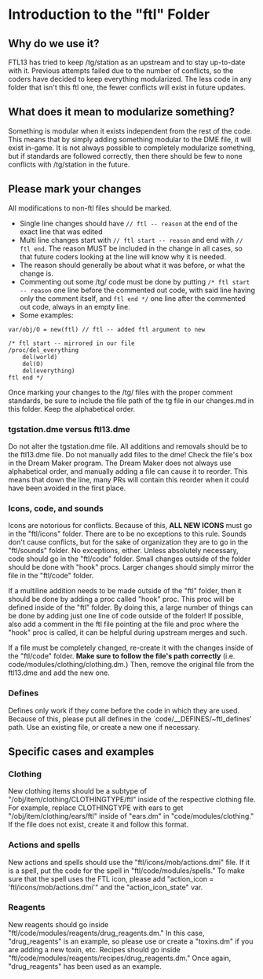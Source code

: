 # Introduction to the "ftl" Folder

## Why do we use it?

FTL13 has tried to keep /tg/station as an upstream and to stay up-to-date with it. Previous attempts failed due to the number of conflicts, so the coders have decided to keep everything modularized. The less code in any folder that isn't this ftl one, the fewer conflicts will exist in future updates.

## What does it mean to modularize something?

Something is modular when it exists independent from the rest of the code. This means that by simply adding something modular to the DME file, it will exist in-game. It is not always possible to completely modularize something, but if standards are followed correctly, then there should be few to none conflicts with /tg/station in the future.

## Please mark your changes

All modifications to non-ftl files should be marked.

- Single line changes should have `// ftl -- reason` at the end of the exact line that was edited
- Multi line changes start with `// ftl start -- reason` and end with `// ftl end`. The reason MUST be included in the change in all cases, so that future coders looking at the line will know why it is needed.
- The reason should generally be about what it was before, or what the change is.
- Commenting out some /tg/ code must be done by putting `/* ftl start -- reason` one line before the commented out code, with said line having only the comment itself, and `ftl end */` one line after the commented out code, always in an empty line.
- Some examples:
```
var/obj/O = new(ftl) // ftl -- added ftl argument to new
```
```
/* ftl start -- mirrored in our file
/proc/del_everything
	del(world)
	del(O)
	del(everything)
ftl end */
```

Once marking your changes to the /tg/ files with the proper comment standards, be sure to include the file path of the tg file in our changes.md in this folder. Keep the alphabetical order.


### tgstation.dme versus ftl13.dme

Do not alter the tgstation.dme file. All additions and removals should be to the ftl13.dme file. Do not manually add files to the dme! Check the file's box in the Dream Maker program. The Dream Maker does not always use alphabetical order, and manually adding a file can cause it to reorder. This means that down the line, many PRs will contain this reorder when it could have been avoided in the first place.

### Icons, code, and sounds

Icons are notorious for conflicts. Because of this, **ALL NEW ICONS** must go in the "ftl/icons" folder. There are to be no exceptions to this rule. Sounds don't cause conflicts, but for the sake of organization they are to go in the "ftl/sounds" folder. No exceptions, either. Unless absolutely necessary, code should go in the "ftl/code" folder. Small changes outside of the folder should be done with "hook" procs. Larger changes should simply mirror the file in the "ftl/code" folder.

If a multiline addition needs to be made outside of the "ftl" folder, then it should be done by adding a proc called "hook" proc. This proc will be defined inside of the "ftl" folder. By doing this, a large number of things can be done by adding just one line of code outside of the folder! If possible, also add a comment in the ftl file pointing at the file and proc where the "hook" proc is called, it can be helpful during upstream merges and such.

If a file must be completely changed, re-create it with the changes inside of the "ftl/code" folder. **Make sure to follow the file's path correctly** (i.e. code/modules/clothing/clothing.dm.) Then, remove the original file from the ftl13.dme and add the new one.

### Defines

Defines only work if they come before the code in which they are used. Because of this, please put all defines in the `code/__DEFINES/~ftl_defines' path. Use an existing file, or create a new one if necessary.

## Specific cases and examples

### Clothing

New clothing items should be a subtype of "/obj/item/clothing/CLOTHINGTYPE/ftl" inside of the respective clothing file. For example, replace CLOTHINGTYPE with ears to get "/obj/item/clothing/ears/ftl" inside of "ears.dm" in "code/modules/clothing." If the file does not exist, create it and follow this format.

### Actions and spells

New actions and spells should use the "ftl/icons/mob/actions.dmi" file. If it is a spell, put the code for the spell in "ftl/code/modules/spells." To make sure that the spell uses the FTL icon, please add "action_icon = 'ftl/icons/mob/actions.dmi'" and the "action_icon_state" var.

### Reagents

New reagents should go inside "ftl/code/modules/reagents/drug_reagents.dm." In this case, "drug_reagents" is an example, so please use or create a "toxins.dm" if you are adding a new toxin, etc. Recipes should go inside "ftl/code/modules/reagents/recipes/drug_reagents.dm." Once again, "drug_reagents" has been used as an example.